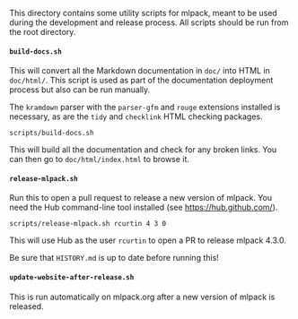 This directory contains some utility scripts for mlpack, meant to be used during
the development and release process.  All scripts should be run from the root
directory.

#### `build-docs.sh`

This will convert all the Markdown documentation in `doc/` into HTML in
`doc/html/`.  This script is used as part of the documentation deployment
process but also can be run manually.

The `kramdown` parser with the `parser-gfm` and `rouge` extensions installed is
necessary, as are the `tidy` and `checklink` HTML checking packages.

```
scripts/build-docs.sh
```

This will build all the documentation and check for any broken links.  You can
then go to `doc/html/index.html` to browse it.

#### `release-mlpack.sh`

Run this to open a pull request to release a new version of mlpack.
You need the Hub command-line tool installed (see https://hub.github.com/).

```
scripts/release-mlpack.sh rcurtin 4 3 0
```

This will use Hub as the user `rcurtin` to open a PR to release mlpack 4.3.0.

Be sure that `HISTORY.md` is up to date before running this!

#### `update-website-after-release.sh`

This is run automatically on mlpack.org after a new version of mlpack is
released.
